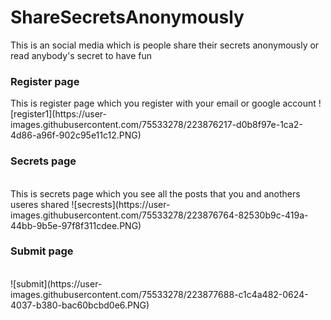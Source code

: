 # ShareSecretsAnonymously
This is an social media which is people share their secrets anonymously or read anybody's secret to have fun
</br>
<h3> Register page </h3>
This is register page which you register with your email or google account
![register1](https://user-images.githubusercontent.com/75533278/223876217-d0b8f97e-1ca2-4d86-a96f-902c95e11c12.PNG)

</br>
<h3> Secrets page </h3>
</br>
This is secrets page which you see all the posts that you and anothers useres shared
![secrests](https://user-images.githubusercontent.com/75533278/223876764-82530b9c-419a-44bb-9b5e-97f8f311cdee.PNG)
</br>
<h3> Submit page </h3>
</br>
![submit](https://user-images.githubusercontent.com/75533278/223877688-c1c4a482-0624-4037-b380-bac60bcbd0e6.PNG)

